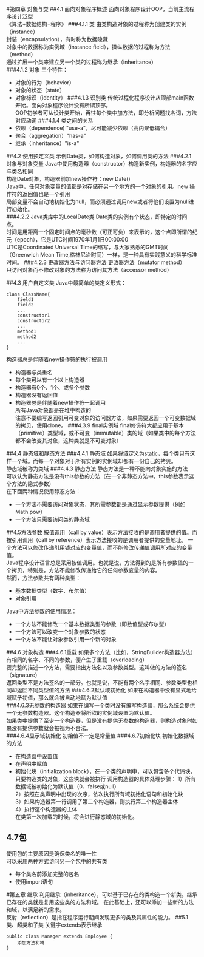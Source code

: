 #第四章 对象与类
##4.1 面向对象程序概述
面向对象程序设计OOP，当前主流程序设计泛型  
《算法+数据结构=程序》
###4.1.1 类
由类构造对象的过程称为创建类的实例（instance）  
封装（encapsulation），有时称为数据隐藏  
对象中的数据称为实例域（instance field），操纵数据的过程称为方法（method）  
通过扩展一个类来建立另一个类的过程称为继承（inheritance）  
###4.1.2 对象
三个特性：
- 对象的行为（behavior）
- 对象的状态（state）
- 对象标识（identity）
###4.1.3 识别类
传统过程化程序设计从顶部main函数开始。面向对象程序设计没有所谓顶部。  
OOP初学者可从设计类开始，再往每个类中加方法，即分析问题找名词，方法对应动词
###4.1.4 类之间的关系
- 依赖（dependence) "use-a"，尽可能减少依赖（高内聚低耦合）
- 聚合（aggregation）"has-a"
- 继承（inheritance）"is-a"

##4.2 使用预定义类
示例Date类，如何构造对象，如何调用类的方法
###4.2.1 对象与对象变量
Java中使用构造器（constructor）构造新实例，构造器的名字应与类名相同    
构造Date对象，构造器前加new操作符：new Date()  
Java中，任何对象变量的值都是对存储在另一个地方的一个对象的引用。new 操作符的返回值也是一个引用  
局部变量不会自动地初始化为null，而必须通过调用new或者将他们设置为null进行初始化。  
###4.2.2 Java类库中的LocalDate类
Date类的实例有个状态，即特定的时间点。  
时间是用距离一个固定时间点的毫秒数（可正可负）来表示的，这个点即所谓的纪元（epoch），它是UTC时间1970年1月1日00:00:00  
UTC是Coordinated Universal Time的缩写，与大家熟悉的GMT时间（Greenwich Mean Time,格林尼治时间）一样，是一种具有实践意义的科学标准时间。
###4.2.3 更改器方法与访问器方法
更改器方法（mutator method）  
只访问对象而不修改对象的方法称为访问其方法（accessor method）

##4.3 用户自定义类
Java中最简单的类定义形式：
```
class ClassName{
    field1
    field2
    ...
    constructor1
    constructor2
    ...
    method1
    method2
    ...
}
```
构造器总是伴随着new操作符的执行被调用
- 构造器与类重名
- 每个类可以有一个以上构造器
- 构造器有0个、1个、或多个参数
- 构造器没有返回值
- 构造器总是伴随着new操作符一起调用  
所有Java对象都是在堆中构造的    
注意不要编写返回引用可变对象的访问器方法，如果需要返回一个可变数据域的拷贝，使用clone。
###4.3.9 final实例域
final修饰符大都应用于基本（primitive）类型域，或不可变（immutable）类的域（如果类中的每个方法都不会改变其对象，这种类就是不可变对象）

##4.4 静态域和静态方法
###4.4.1 静态域
如果将域定义为static，每个类只有这样一个域。而每一个对象对于所有实例的实例域却都有一份自己的拷贝。  
静态域被称为类域
###4.4.3 静态方法
静态方法是一种不能向对象实施的方法  
可以认为静态方法是没有this参数的方法（在一个非静态方法中，this参数表示这个方法的隐式参数）  
在下面两种情况使用静态方法：
- 一个方法不需要访问对象状态，其所需参数都是通过显示参数提供（例如Math.pow）
- 一个方法只需要访问类的静态域

##4.5方法参数
按值调用（call by value）表示方法接收的是调用者提供的值。而按引用调用（call by reference）表示方法接收的是调用者提供的变量地址。
一个方法可以修改传递引用锁对应的变量值，而不能修改传递值调用所对应的变量值。  
Java程序设计语言总是采用按值调用。也就是说，方法得到的是所有参数值的一个拷贝，特别是，方法不能修改传递给它的任何参数变量的内容。  
然而，方法参数共有两种类型：
- 基本数据类型（数字、布尔值）
- 对象引用

Java中方法参数的使用情况：
- 一个方法不能修改一个基本数据类型的参数（即数值型或布尔型）
- 一个方法可以改变一个对象参数的状态
- 一个方法不能让对象参数引用一个新的对象

##4.6 对象构造
###4.6.1重载
如果多个方法（比如，StringBuilder构造器方法）有相同的名字、不同的参数，便产生了重载（overloading）  
要完整的描述一个方法，需要指出方法名以及参数类型。这叫做的方法的签名（signature）  
返回类型不是方法签名的一部分。也就是说，不能有两个名字相同、参数类型也相同却返回不同类型值的方法
###4.6.2默认域初始化
如果在构造器中没有显式地给域赋予初值，那么就会被自动地赋为默认值  
###4.6.3无参数的构造器
如果在编写一个类时没有编写构造器，那么系统会提供一个无参数构造器。这个构造器将所欲的实例域设置为默认值。  
如果类中提供了至少一个构造器，但是没有提供无参数的构造器，则构造对象时如果没有提供参数就会被视为不合法。  
###4.6.4显示域初始化
初始值不一定是常量值
###4.6.7初始化块
初始化数据域的方法
- 在构造器中设置值
- 在声明中赋值
- 初始化块（initialization block），在一个类的声明中，可以包含多个代码块，只要构造类的对象，这些块就会被执行
调用构造器的具体处理步骤：
1）所有数据域被初始化为默认值（0、false或null）  
2）按照在类声明中出现的次序，依次执行所有域初始化语句和初始化块  
3）如果构造器第一行调用了第二个构造器，则执行第二个构造器主体   
4）执行这个构造器的主体  
在类第一次加载的时候，将会进行静态域的初始化。

## 4.7包
使用包的主要原因是确保类名的唯一性  
可以采用两种方式访问另一个包中的共有类
- 每个类名前添加完整的包名
- 使用import语句

#第五章 继承
利用继承（inheritance），可以基于已存在的类构造一个新类。继承已存在的类就是复用这些类的方法和域。
在此基础上，还可以添加一些新的方法和域，以满足新的需求。  
反射（reflection）是指在程序运行期间发现更多的类及其属性的能力。
##5.1 类、超类和子类
关键字extends表示继承
```
public class Manager extends Employee {
    添加方法和域
}
```

   